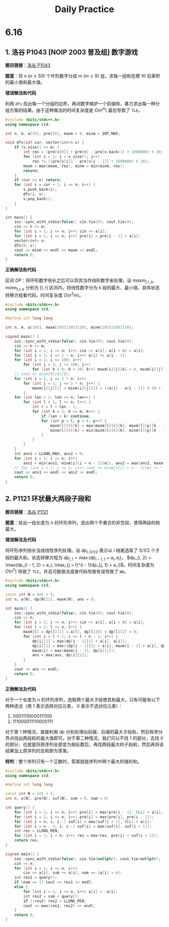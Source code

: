 <h1 style="text-align:center;">Daily Practice</h1>

# 6.16

## 1. 洛谷 P1043 [NOIP 2003 普及组] 数字游戏

**题目链接**：[洛谷 P1043](https://www.luogu.com.cn/problem/P1043)

**题意**：将 $n$ ($n \le 50$) 个环形数字分成 $m$ ($m \le 9$) 组，求每一组和在模 $10$ 后乘积的最小值和最大值。

**错误解法和代码**

利用 `dfs` 找出每一个分组的边界，再对数字维护一个前缀和，暴力求出每一种分组方案的结果。由于这种做法的时间复杂度是 $O(n^m)$ 最后导致了 `TLE`。

```cpp
#include <bits/stdc++.h>
using namespace std;

int n, m, a[55], pre[55], maxm = 0, minm = INT_MAX;

void dfs(int cur, vector<int>& v) {
    if (v.size() >= m) {
        int res = (pre[v[0]] + pre[n] - pre[v.back()] + 1000000) % 10;
        for (int i = 1; i < v.size(); i++)
            res *= ((pre[v[i]] - pre[v[i - 1]] + 1000000) % 10);
        maxm = max(maxm, res), minm = min(minm, res);
        return;
    }
    if (cur >= n) return;
    for (int i = cur + 1; i <= n; i++) {
        v.push_back(i);
        dfs(i, v);
        v.pop_back();
    }
}

int main() {
    ios::sync_with_stdio(false); cin.tie(0); cout.tie(0);
    cin >> n >> m;
    for (int i = 1; i <= n; i++) cin >> a[i];
    for (int i = 1; i <= n; i++) pre[i] = pre[i - 1] + a[i];
    vector<int> v;
    dfs(0, v);
    cout << minm << endl << maxm << endl;
    return 0;
}
```

**正确解法和代码**

区间 $DP$：将环形数字倍长之后可以将其当作线形数字来处理。设 $maxm_{l, r, k}$, $minm_{l, r, k}$ 分别为 $[l, r]$ 区间内，将线性数字分为 $k$ 段的最大、最小值，具体状态转移方程看代码，时间复杂度 $O(n^3m)$。

```cpp
#include <bits/stdc++.h>
using namespace std;

#define int long long

int n, m, a[105], maxm[105][105][10], minm[105][105][10];

signed main() {
    ios::sync_with_stdio(false); cin.tie(0); cout.tie(0);
    cin >> n >> m;
    for (int i = 1; i <= n; i++) cin >> a[i], a[i + n] = a[i];
    for (int i = 1; i <= 2 * n; i++) a[i] += a[i - 1];
    for (int i = 1; i <= 100; i++)
		for (int j = 1; j <= 100; j++)
			for (int k = 0; k < 10; k++) maxm[i][j][k] = 0, minm[i][j][k] = 1e9;
    // cout << minm[0][0][0];
    for (int i = 1; i <= 2 * n; i++)
        for (int j = 1; j <= 2 * n; j++) {
            maxm[i][j][1] = minm[i][j][1] = ((a[j] - a[i - 1]) % 10 + 10) % 10;
		}
    for (int len = 2; len <= n; len++) {
        for (int l = 1; l <= n; l++) {
			int r = l + len - 1;
            for (int k = 2; k <= m; k++) {
				if (len < k) continue;
                for (int p = l; p < r; p++) {
                    maxm[l][r][k] = max(maxm[l][r][k], maxm[l][p][k - 1] * maxm[p + 1][r][1]);
                    minm[l][r][k] = min(minm[l][r][k], minm[l][p][k - 1] * minm[p + 1][r][1]);
                }
            }
        }
    }
    int ans1 = LLONG_MAX, ans2 = 0;
    for (int i = 1; i <= n; i++)
        ans1 = min(ans1, minm[i][i + n - 1][m]), ans2 = max(ans2, maxm[i][i + n - 1][m]);
	// for (int i = 1; i <= n; i++) cout << minm[i][i + n - 1][m] << " ";
    cout << ans1 << endl << ans2 << endl;
    return 0;
}
```

## 2. P1121 环状最大两段子段和

**题目链接**：[洛谷 P1121](https://www.luogu.com.cn/problem/P1121)

**题意**：给出一段长度为 $n$ 的环形序列，选出两个不重合的非空段，使得两段的和最大。

**错误解法及代码**

将环形序列倍长当成线性序列处理。设 $dp_{i, 0/1/2}$ 表示以 $i$ 结尾选取了 $0/1/2$ 个子段的最大和。状态转移方程为 $dp_{i, 1} = \max(dp_{i - 1, 1} + a_i, a_i)$， $dp_{i, 2} = \max(dp_{i - 1, 2} + a_i, \max_{j = l}^{i - 1}dp_{j, 1} + a_i)$。时间复杂度为 $O(n^2)$ 导致了 `TLE`，并且可能做法或者代码导致有误导致了 `WA`。

```cpp
#include <bits/stdc++.h>
using namespace std;

const int N = 4e5 + 5;
int n, a[N], dp[N][3], maxm[N], ans = 0;

int main() {
	ios::sync_with_stdio(false); cin.tie(0); cout.tie(0);
	cin >> n;
	for (int i = 1; i <= n; i++) cin >> a[i], a[i + n] = a[i];
	for (int l = 1; l <= n; l++) {
		maxm[l] = dp[l][1] = a[l], dp[l][0] = dp[l][2] = 0;
		for (int i = l + 1; i <= l + n - 1; i++) {
			dp[i][1] = max(dp[i - 1][1] + a[i], a[i]);
			dp[i][2] = max({dp[i - 1][2] + a[i], maxm[i - 1] + a[i], dp[i - 1][1] + a[i]});
			maxm[i] = max(maxm[i - 1], dp[i][1]);
			ans = max(ans, dp[i][2]);
		}
	}
	cout << ans << endl;
	return 0;
}
```

**正确解法及代码**

对于一个长度为 $n$ 的环形序列，选取两个最大子段使其和最大，只有可能有以下两种选法（用 $1$ 表示选择对应元素， $0$ 表示不选对应元素）：

1. 00011110000111100
2. 111000011110000111

对于第 $1$ 种情况，直接利用 $dp$ 分别处理出前缀、后缀的最大子段和，然后枚举分界点找出两段和的最大值即可。对于第二种情况，我们可以不找 $1$ 的部分，去找 $0$ 的部分，也就是将原序列全部变为相反数后，再找两段最大的子段和，然后再将该结果加上原序列的总和即为答案。

**特判**：整个序列只有一个正数时，答案就是序列中两个最大的值的和。

```cpp
#include <bits/stdc++.h>
using namespace std;

#define int long long

const int N = 2e5 + 5;
int n, a[N], pre[N], suf[N], sum = 0, num = 0;

int query() {
	for (int i = 1; i <= n; i++) pre[i] = max(pre[i - 1], 0LL) + a[i];
	for (int i = 2; i <= n; i++) pre[i] = max(pre[i], pre[i - 1]);
	for (int i = n; i; i--) suf[i] = max(suf[i + 1], 0LL) + a[i];
	for (int i = n - 1; i; i--) suf[i] = max(suf[i], suf[i + 1]);
	int res = LLONG_MIN;
	for (int i = 1; i < n; i++) res = max(res, pre[i] + suf[i + 1]);
	return res;
}

signed main() {
	ios::sync_with_stdio(false); cin.tie(nullptr); cout.tie(nullptr);
	cin >> n;
	for (int i = 1; i <= n; i++)
		cin >> a[i], sum += a[i], num += (a[i] > 0);
	int res1 = query();
	if (num == 1) cout << res1 << endl;
	else {
		for (int i = 1; i <= n; i++) a[i] = -a[i];
		int res2 = sum + query();
		if (!res2) res2 = LLONG_MIN;
		cout << max(res1, res2) << endl;
	}
	return 0;
}
```
